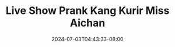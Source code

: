 --- 
title: "Live Show Prank Kang Kurir Miss Aichan"
description: "nonton bokeh Live Show Prank Kang Kurir Miss Aichan twitter video full new"
date: 2024-07-03T04:43:33-08:00
file_code: "2k0p98l633eu"
draft: false
cover: "sdqjckvxj1smr4ax.jpg"
tags: ["Live", "Show", "Prank", "Kang", "Kurir", "Miss", "Aichan", "bokep-indo", "bokep-viral", "bokep-ig"]
length: 2462
fld_id: "1482834"
foldername: "Aichan"
categories: ["Aichan"]
views: 0
---